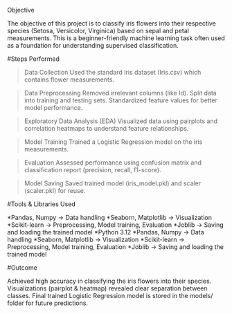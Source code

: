 Objective

The objective of this project is to classify iris flowers into their respective species (Setosa, Versicolor, Virginica) based on sepal and petal measurements. This is a beginner-friendly machine learning task often used as a foundation for understanding supervised classification.

#Steps Performed

>Data Collection
Used the standard Iris dataset (Iris.csv) which contains flower measurements.

>Data Preprocessing
Removed irrelevant columns (like Id).
Split data into training and testing sets.
Standardized feature values for better model performance.

>Exploratory Data Analysis (EDA)
Visualized data using pairplots and correlation heatmaps to understand feature relationships.

>Model Training
Trained a Logistic Regression model on the iris measurements.

>Evaluation
Assessed performance using confusion matrix and classification report (precision, recall, f1-score).

>Model Saving
Saved trained model (iris_model.pkl) and scaler (scaler.pkl) for reuse.

#Tools & Libraries Used

*Pandas, Numpy → Data handling
*Seaborn, Matplotlib → Visualization
*Scikit-learn → Preprocessing, Model training, Evaluation
*Joblib → Saving and loading the trained model
*Python 3.12
*Pandas, Numpy → Data handling
*Seaborn, Matplotlib → Visualization
*Scikit-learn → Preprocessing, Model training, Evaluation
*Joblib → Saving and loading the trained model

#Outcome

Achieved high accuracy in classifying the iris flowers into their species.
Visualizations (pairplot & heatmap) revealed clear separation between classes.
Final trained Logistic Regression model is stored in the models/ folder for future predictions.
